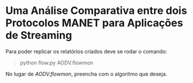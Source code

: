 # Uma Análise Comparativa entre dois Protocolos MANET para Aplicações de Streaming
Para poder replicar os relatórios criados deve se rodar o comando:
> python flow.py AODV.flowmon

No lugar de *AODV.flowmon*, preencha com o algoritmo que deseja.

